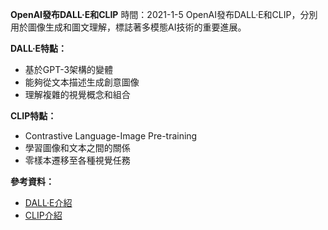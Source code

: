 **OpenAI發布DALL·E和CLIP**
時間：2021-1-5
OpenAI發布DALL·E和CLIP，分別用於圖像生成和圖文理解，標誌著多模態AI技術的重要進展。

**DALL·E特點：**

* 基於GPT-3架構的變體
* 能夠從文本描述生成創意圖像
* 理解複雜的視覺概念和組合

**CLIP特點：**

* Contrastive Language-Image Pre-training
* 學習圖像和文本之間的關係
* 零樣本遷移至各種視覺任務

**參考資料：**

* [DALL·E介紹](https://openai.com/research/dall-e)
* [CLIP介紹](https://openai.com/research/clip)